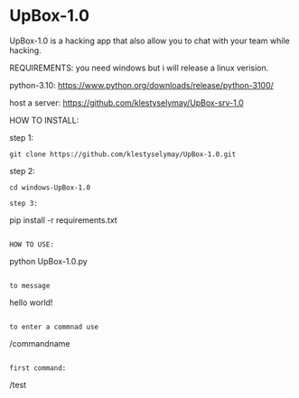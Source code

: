# UpBox-1.0
UpBox-1.0 is a hacking app that also allow you to chat with your team while hacking.

REQUIREMENTS:
you need windows but i will release a linux verision.

python-3.10: https://www.python.org/downloads/release/python-3100/

host a server: https://github.com/klestyselymay/UpBox-srv-1.0



HOW TO INSTALL:

step 1: 
```
git clone https://github.com/klestyselymay/UpBox-1.0.git
```

step 2:
```
cd windows-UpBox-1.0

step 3:
```
pip install -r requirements.txt
```

HOW TO USE:
```
python UpBox-1.0.py
```

to message 
```
hello world!
```

to enter a commnad use
```
/commandname
```

first command:
```
/test
```
